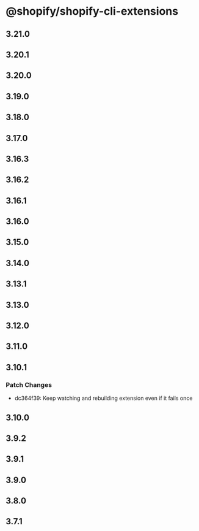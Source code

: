 # @shopify/shopify-cli-extensions

## 3.21.0

## 3.20.1

## 3.20.0

## 3.19.0

## 3.18.0

## 3.17.0

## 3.16.3

## 3.16.2

## 3.16.1

## 3.16.0

## 3.15.0

## 3.14.0

## 3.13.1

## 3.13.0

## 3.12.0

## 3.11.0

## 3.10.1

### Patch Changes

- dc364f39: Keep watching and rebuilding extension even if it fails once

## 3.10.0

## 3.9.2

## 3.9.1

## 3.9.0

## 3.8.0

## 3.7.1
